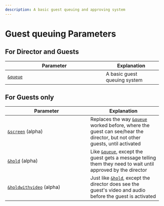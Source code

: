 ```yaml
---
description: A basic guest queuing and approving system
---
```


# Guest queuing Parameters

## For Director and Guests

<table><thead><tr><th width="306.57142857142856">Parameter</th><th>Explanation</th></tr></thead><tbody><tr><td><a href="and-queue.md"><code>&#x26;queue</code></a></td><td>A basic guest queuing system</td></tr></tbody></table>

## For Guests only

<table><thead><tr><th width="255.57142857142856">Parameter</th><th>Explanation</th></tr></thead><tbody><tr><td><a href="and-screen-alpha.md"><code>&#x26;screen</code></a> (alpha)</td><td>Replaces the way <a href="and-queue.md"><code>&#x26;queue</code></a> worked before, where the guest can see/hear the director, but not other guests, until activated</td></tr><tr><td><a href="and-hold-alpha.md"><code>&#x26;hold</code></a> (alpha)</td><td>Like <a href="and-queue.md"><code>&#x26;queue</code></a>, except the guest gets a message telling them they need to wait until approved by the director</td></tr><tr><td><a href="and-holdwithvideo-alpha.md"><code>&#x26;holdwithvideo</code></a> (alpha)</td><td>Just like <a href="and-hold-alpha.md"><code>&#x26;hold</code></a>, except the director does see the guest's video and audio before the guest is activated</td></tr></tbody></table>
